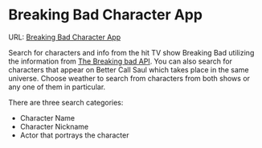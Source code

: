 # Breaking Bad Character App

URL: [Breaking Bad Character App](https://breakingbadcharactersearch.netlify.app/)

Search for characters and info from the hit TV show Breaking Bad utilizing the information from [The Breaking bad API](https://breakingbadapi.com/). You can also search for characters that appear on Better Call Saul which takes place in the same universe. Choose weather to search from characters from both shows or any one of them in particular.

There are three search categories:
* Character Name
* Character Nickname
* Actor that portrays the character

